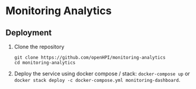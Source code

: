 # Monitoring Analytics

## Deployment

1. Clone the repository
    ```
    git clone https://github.com/openHPI/monitoring-analytics
    cd monitoring-analytics
    ```

1. Deploy the service using docker compose / stack: 
  ```docker-compose up``` or ```docker stack deploy -c docker-compose.yml monitoring-dashboard```.